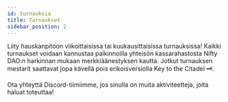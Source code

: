```yaml
---
id: turnauksia
title: Turnaukset
sidebar_position: 2
---
```


Liity hauskanpitoon viikoittaisissa tai kuukausittaisissa turnauksissa! Kaikki turnaukset voidaan kannustaa palkinnoilla yhteisön kassarahastosta Nifty DAO:n harkinnan mukaan merkkiäänestyksen kautta. Jotkut turnauksen mestarit saattavat jopa kävellä pois erikoisversiolla Key to the Citadel 🗝️.

Ota yhteyttä Discord-tiimiimme, jos sinulla on muita aktiviteetteja, joita haluat toteuttaa!
